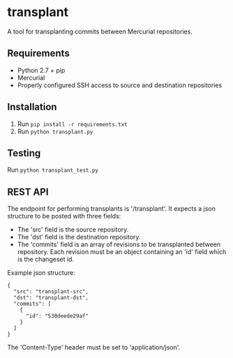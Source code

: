 transplant
==========

A tool for transplanting commits between Mercurial repositories.


Requirements
------------

* Python 2.7 + pip
* Mercurial
* Properly configured SSH access to source and destination repositories


Installation
------------

1. Run `pip install -r requirements.txt`
2. Run `python transplant.py`


Testing
-------

Run `python transplant_test.py`


REST API
-------

The endpoint for performing transplants is '/transplant'. It expects a
json structure to be posted with three fields:

* The 'src' field is the source repository.
* The 'dst' field is the destination repository.
* The 'commits' field is an array of revisions to be transplanted between
repository. Each revision must be an object containing an 'id' field which
is the changeset id.

Example json structure:

    {
      "src": "transplant-src",
      "dst": "transplant-dst",
      "commits": [
        {
          "id": "530deede29af"
        }
      ]
    }

The 'Content-Type' header must be set to 'application/json'.
